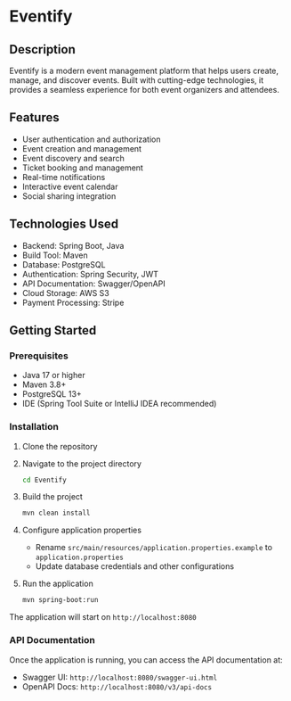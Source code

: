 # Eventify

## Description
Eventify is a modern event management platform that helps users create, manage, and discover events. Built with cutting-edge technologies, it provides a seamless experience for both event organizers and attendees.

## Features
- User authentication and authorization
- Event creation and management
- Event discovery and search
- Ticket booking and management
- Real-time notifications
- Interactive event calendar
- Social sharing integration

## Technologies Used
- Backend: Spring Boot, Java
- Build Tool: Maven
- Database: PostgreSQL
- Authentication: Spring Security, JWT
- API Documentation: Swagger/OpenAPI
- Cloud Storage: AWS S3
- Payment Processing: Stripe

## Getting Started

### Prerequisites
- Java 17 or higher
- Maven 3.8+
- PostgreSQL 13+
- IDE (Spring Tool Suite or IntelliJ IDEA recommended)

### Installation
1. Clone the repository
2. Navigate to the project directory
   ```bash
   cd Eventify
   ```
3. Build the project
   ```bash
   mvn clean install
   ```
4. Configure application properties
   - Rename `src/main/resources/application.properties.example` to `application.properties`
   - Update database credentials and other configurations

5. Run the application
   ```bash
   mvn spring-boot:run
   ```

The application will start on `http://localhost:8080`

### API Documentation
Once the application is running, you can access the API documentation at:
- Swagger UI: `http://localhost:8080/swagger-ui.html`
- OpenAPI Docs: `http://localhost:8080/v3/api-docs`
